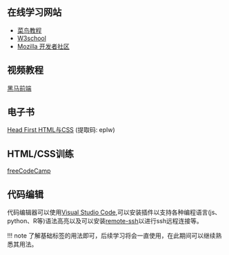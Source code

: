 ## 在线学习网站  

* [菜鸟教程](https://www.runoob.com/)  
* [W3school](https://www.w3school.com.cn/h.asp)  
* [Mozilla 开发者社区](https://developer.mozilla.org/zh-CN/docs/Web)  

## 视频教程  

[黑马前端](https://www.bilibili.com/video/BV14J4114768)  

## 电子书  

[Head First HTML与CSS](https://pan.baidu.com/s/1EeKVMuZWzvHCDw7I6EO0mw) (提取码: eplw)  

## HTML/CSS训练

[freeCodeCamp](https://chinese.freecodecamp.org/learn/responsive-web-design/)  

## 代码编辑

代码编辑器可以使用[Visual Studio Code](https://code.visualstudio.com/),可以安装插件以支持各种编程语言(js、python、R等)语法高亮以及可以安装[remote-ssh](https://marketplace.visualstudio.com/items?itemName=ms-vscode-remote.remote-ssh)以进行ssh远程连接等。
    
!!! note
    了解基础标签的用法即可，后续学习将会一直使用，在此期间可以继续熟悉其用法。